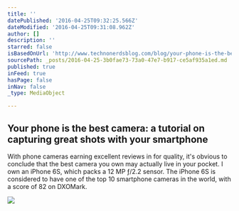 ```yaml
---
title: ''
datePublished: '2016-04-25T09:32:25.566Z'
dateModified: '2016-04-25T09:31:08.962Z'
author: []
description: ''
starred: false
isBasedOnUrl: 'http://www.technonerdsblog.com/blog/your-phone-is-the-best-camera-a-tutorial-on-capturing-great-shots-with-your-smartphone'
sourcePath: _posts/2016-04-25-3b0fae73-73a0-47e7-b917-ce5af935a1ed.md
published: true
inFeed: true
hasPage: false
inNav: false
_type: MediaObject

---
```

<article style=""><h1>Your phone is the best camera: a tutorial on capturing great shots with your smartphone</h1><p>With phone cameras earning excellent reviews in for quality, it's obvious to conclude that the best camera you own may actually live in your pocket. I own an iPhone 6S, which packs a 12 MP ƒ/2.2 sensor. The iPhone 6S is considered to have one of the top 10 smartphone cameras in the world, with a score of 82 on DXOMark.</p><img src="http://www.technonerdsblog.com/uploads/2/5/7/7/25778275/7829362_orig.png" /></article>